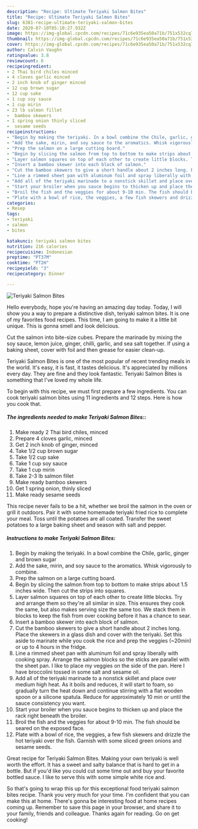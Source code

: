 ```yaml
---
description: "Recipe: Ultimate Teriyaki Salmon Bites"
title: "Recipe: Ultimate Teriyaki Salmon Bites"
slug: 6381-recipe-ultimate-teriyaki-salmon-bites
date: 2020-07-10T05:10:27.932Z
image: https://img-global.cpcdn.com/recipes/71c6e935ea50a71b/751x532cq70/teriyaki-salmon-bites-recipe-main-photo.jpg
thumbnail: https://img-global.cpcdn.com/recipes/71c6e935ea50a71b/751x532cq70/teriyaki-salmon-bites-recipe-main-photo.jpg
cover: https://img-global.cpcdn.com/recipes/71c6e935ea50a71b/751x532cq70/teriyaki-salmon-bites-recipe-main-photo.jpg
author: Calvin Vaughn
ratingvalue: 3.8
reviewcount: 6
recipeingredient:
- 2 Thai bird chiles minced
- 4 cloves garlic minced
- 2 inch knob of ginger minced
- 12 cup brown sugar
- 12 cup sake
- 1 cup soy sauce
- 1 cup mirin
- 23 lb salmon fillet
-  bamboo skewers
- 1 spring onion thinly sliced
-  sesame seeds
recipeinstructions:
- "Begin by making the teriyaki. In a bowl combine the Chile, garlic, ginger and brown sugar"
- "Add the sake, mirin, and soy sauce to the aromatics. Whisk vigorously to combine."
- "Prep the salmon on a large cutting board."
- "Begin by slicing the salmon from top to bottom to make strips about 1.5 inches wide. Then cut the strips into squares."
- "Layer salmon squares on top of each other to create little blocks. Try and arrange them so they&#39;re all similar in size. This ensures they cook the same, but also makes serving size the same too. We stack them in blocks to keep the fish from over cooking before it has a chance to sear."
- "Insert a bamboo skewer into each block of salmon."
- "Cut the bamboo skewers to give a short handle about 2 inches long. Place the skewers in a glass dish and cover with the teriyaki. Set this aside to marinate while you cook the rice and prep the veggies (~20min) or up to 4 hours in the fridge."
- "Line a rimmed sheet pan with aluminum foil and spray liberally with cooking spray. Arrange the salmon blocks so the sticks are parallel with the sheet pan. I like to place my veggies on the side of the pan. Here I have broccolini tossed in some salt and sesame oil."
- "Add all of the teriyaki marinade to a nonstick skillet and place over medium high heat. As it boils and reduces, it will start to foam, so gradually turn the heat down and continue stirring with a flat wooden spoon or a silicone spatula. Reduce for approximately 10 min or until the sauce consistency you want."
- "Start your broiler when you sauce begins to thicken up and place the rack right beneath the broiler."
- "Broil the fish and the veggies for about 9-10 min. The fish should be seared on the exposed face."
- "Plate with a bowl of rice, the veggies, a few fish skewers and drizzle the hot teriyaki over the fish. Garnish with some sliced green onions and sesame seeds."
categories:
- Resep
tags:
- teriyaki
- salmon
- bites

katakunci: teriyaki salmon bites
nutrition: 216 calories
recipecuisine: Indonesian
preptime: "PT37M"
cooktime: "PT2H"
recipeyield: "3"
recipecategory: Dinner

---
```



![Teriyaki Salmon Bites](https://img-global.cpcdn.com/recipes/71c6e935ea50a71b/751x532cq70/teriyaki-salmon-bites-recipe-main-photo.jpg)

Hello everybody, hope you're having an amazing day today. Today, I will show you a way to prepare a distinctive dish, teriyaki salmon bites. It is one of my favorites food recipes. This time, I am going to make it a little bit unique. This is gonna smell and look delicious.

Cut the salmon into bite-size cubes. Prepare the marinade by mixing the soy sauce, lemon juice, ginger, chilli, garlic, and sea salt together. If using a baking sheet, cover with foil and then grease for easier clean-up.

Teriyaki Salmon Bites is one of the most popular of recent trending meals in the world. It's easy, it is fast, it tastes delicious. It's appreciated by millions every day. They are fine and they look fantastic. Teriyaki Salmon Bites is something that I've loved my whole life.


To begin with this recipe, we must first prepare a few ingredients. You can cook teriyaki salmon bites using 11 ingredients and 12 steps. Here is how you cook that.

##### The ingredients needed to make Teriyaki Salmon Bites::

1. Make ready 2 Thai bird chiles, minced
1. Prepare 4 cloves garlic, minced
1. Get 2 inch knob of ginger, minced
1. Take 1/2 cup brown sugar
1. Take 1/2 cup sake
1. Take 1 cup soy sauce
1. Take 1 cup mirin
1. Take 2-3 lb salmon fillet
1. Make ready  bamboo skewers
1. Get 1 spring onion, thinly sliced
1. Make ready  sesame seeds


This recipe never fails to be a hit, whether we broil the salmon in the oven or grill it outdoors. Pair it with some homemade teriyaki fried rice to complete your meal. Toss until the potatoes are all coated. Transfer the sweet potatoes to a large baking sheet and season with salt and pepper. 

##### Instructions to make Teriyaki Salmon Bites:

1. Begin by making the teriyaki. In a bowl combine the Chile, garlic, ginger and brown sugar
1. Add the sake, mirin, and soy sauce to the aromatics. Whisk vigorously to combine.
1. Prep the salmon on a large cutting board.
1. Begin by slicing the salmon from top to bottom to make strips about 1.5 inches wide. Then cut the strips into squares.
1. Layer salmon squares on top of each other to create little blocks. Try and arrange them so they&#39;re all similar in size. This ensures they cook the same, but also makes serving size the same too. We stack them in blocks to keep the fish from over cooking before it has a chance to sear.
1. Insert a bamboo skewer into each block of salmon.
1. Cut the bamboo skewers to give a short handle about 2 inches long. Place the skewers in a glass dish and cover with the teriyaki. Set this aside to marinate while you cook the rice and prep the veggies (~20min) or up to 4 hours in the fridge.
1. Line a rimmed sheet pan with aluminum foil and spray liberally with cooking spray. Arrange the salmon blocks so the sticks are parallel with the sheet pan. I like to place my veggies on the side of the pan. Here I have broccolini tossed in some salt and sesame oil.
1. Add all of the teriyaki marinade to a nonstick skillet and place over medium high heat. As it boils and reduces, it will start to foam, so gradually turn the heat down and continue stirring with a flat wooden spoon or a silicone spatula. Reduce for approximately 10 min or until the sauce consistency you want.
1. Start your broiler when you sauce begins to thicken up and place the rack right beneath the broiler.
1. Broil the fish and the veggies for about 9-10 min. The fish should be seared on the exposed face.
1. Plate with a bowl of rice, the veggies, a few fish skewers and drizzle the hot teriyaki over the fish. Garnish with some sliced green onions and sesame seeds.


Great recipe for Teriyaki Salmon Bites. Making your own teriyaki is well worth the effort. It has a sweet and salty balance that is hard to get in a bottle. But if you&#39;d like you could cut some time out and buy your favorite bottled sauce. I like to serve this with some simple white rice and. 

So that's going to wrap this up for this exceptional food teriyaki salmon bites recipe. Thank you very much for your time. I'm confident that you can make this at home. There's gonna be interesting food at home recipes coming up. Remember to save this page in your browser, and share it to your family, friends and colleague. Thanks again for reading. Go on get cooking!

